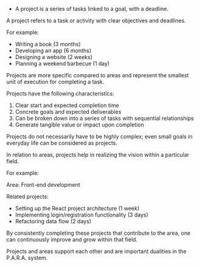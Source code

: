 - A project is a series of tasks linked to a goal, with a deadline.

A project refers to a task or activity with clear objectives and deadlines.

For example:

- Writing a book (3 months)
- Developing an app (6 months)
- Designing a website (2 weeks)
- Planning a weekend barbecue (1 day)

Projects are more specific compared to areas and represent the smallest unit of execution for completing a task.

Projects have the following characteristics:

1. Clear start and expected completion time
2. Concrete goals and expected deliverables
3. Can be broken down into a series of tasks with sequential relationships
4. Generate tangible value or impact upon completion

Projects do not necessarily have to be highly complex; even small goals in everyday life can be considered as projects.

In relation to areas, projects help in realizing the vision within a particular field.

For example:

Area: Front-end development

Related projects:

- Setting up the React project architecture (1 week)
- Implementing login/registration functionality (3 days)
- Refactoring data flow (2 days)

By consistently completing these projects that contribute to the area, one can continuously improve and grow within that field.

Projects and areas support each other and are important dualities in the P.A.R.A. system.

